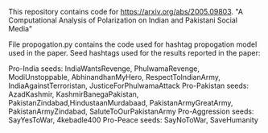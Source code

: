 This repository contains code for https://arxiv.org/abs/2005.09803. "A Computational Analysis of Polarization on Indian and Pakistani Social Media"

File propogation.py contains the code used for hashtag propogation model used in the paper. Seed hashtags used for the results reported in the paper:

Pro-India seeds: IndiaWantsRevenge, PhulwamaRevenge, ModiUnstoppable, AbhinandhanMyHero, RespectToIndianArmy, IndiaAgainstTerroristan, JusticeForPhulwamaAttack
Pro-Pakistan seeds: AzadKashmir, KashmirBanegaPakistan, PakistanZindabad,HindustaanMurdabaad, PakistanArmyGreatArmy, PakistanArmyZindabad, SaluteToOurPakistanArmy
Pro-Aggression seeds: SayYesToWar, 4kebadle400
Pro-Peace seeds: SayNoToWar, SaveHumanity
